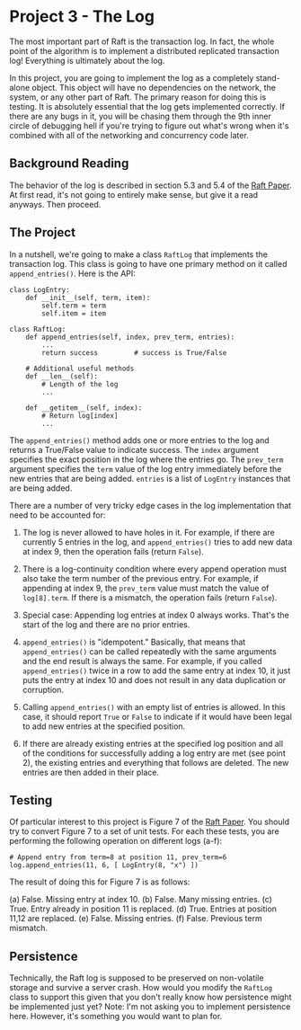 # Project 3 - The Log

The most important part of Raft is the transaction log.  In fact, the whole point of the algorithm is to implement a distributed replicated transaction log!   Everything is ultimately about the log.

In this project, you are going to implement the log as a completely stand-alone object.  This object will have no dependencies on the network, the system, or any other part of Raft.   The primary reason for doing this is testing.  It is absolutely essential that the log gets implemented correctly.  If there are any bugs in it, you will be chasing them through the 9th inner circle of debugging hell if you're trying to figure out what's wrong when it's combined with all of the networking and concurrency code later.

## Background Reading

The behavior of the log is described in section 5.3 and 5.4 of the [Raft Paper](https://raft.github.io/raft.pdf). At first read, it's not going to entirely make sense, but give it a read anyways.  Then proceed.

## The Project

In a nutshell, we're going to make a class `RaftLog` that implements the transaction log.   This class is going to have one primary method on it called `append_entries()`.   Here is the API:

```
class LogEntry:
    def __init__(self, term, item):
        self.term = term
        self.item = item

class RaftLog:
    def append_entries(self, index, prev_term, entries):
        ...
        return success         # success is True/False

    # Additional useful methods
    def __len__(self):
        # Length of the log
        ...

    def __getitem__(self, index):
        # Return log[index]
        ...
```

The `append_entries()` method adds one or more entries to the log and returns a True/False value to indicate success.  The `index` argument specifies the exact position in the log where the entries go.  The `prev_term` argument specifies the `term` value of the log entry immediately before the new entries that are being added.
`entries` is a list of `LogEntry` instances that are being added.

There are a number of very tricky edge cases in the log implementation that need to be accounted for:

1. The log is never allowed to have holes in it.  For example, if there are currently 5 entries in the log, and `append_entries()` tries to add new data at index 9, then the operation fails (return `False`).

2. There is a log-continuity condition where every append operation must also take the term number of the previous entry. For example, if appending at index 9, the `prev_term` value must match the value of `log[8].term`. If there is a mismatch, the operation fails (return `False`).

3. Special case: Appending log entries at index 0 always works. That's the start of the log and there are no prior entries.

4. `append_entries()` is "idempotent."   Basically, that means that `append_entries()` can be called repeatedly with the same arguments and the end result is always the same.  For example, if you called `append_entries()` twice in a row to add the same entry at index 10, it just puts the entry at index 10 and does not result in any data duplication or corruption.

5. Calling `append_entries()` with an empty list of entries is allowed.  In this case, it should report `True` or `False` to indicate if it would have been legal to add new entries at the specified position. 
 
6. If there are already existing entries at the specified log position and all of the conditions for successfully adding a log entry are met (see point 2), the existing entries and everything that follows are deleted.  The new entries are then added in their place. 

## Testing

Of particular interest to this project is Figure 7 of the [Raft Paper](https://raft.github.io/raft.pdf).  You should try to convert Figure 7 to a set of unit tests.  For each these tests, you are performing the following operation on different logs (a-f):

```
# Append entry from term=8 at position 11, prev_term=6 
log.append_entries(11, 6, [ LogEntry(8, "x") ])
```

The result of doing this for Figure 7 is as follows:

(a) False. Missing entry at index 10.
(b) False. Many missing entries.
(c) True. Entry already in position 11 is replaced.
(d) True. Entries at position 11,12 are replaced.
(e) False. Missing entries.
(f) False. Previous term mismatch.

## Persistence

Technically, the Raft log is supposed to be preserved on non-volatile storage and survive a server crash.  How would you modify the `RaftLog` class to support this given that you don't really know how persistence might be implemented just yet?   Note:  I'm not asking you to implement persistence here.   However, it's something you would want to plan for. 




